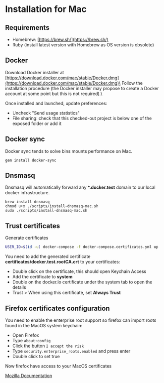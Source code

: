 # Installation for Mac 

## Requirements

- Homebrew: [https://brew.sh/](https://brew.sh/)
- Ruby (install latest version with Homebrew as OS version is
  obsolete)

## Docker

Download Docker installer at
[https://download.docker.com/mac/stable/Docker.dmg](https://download.docker.com/mac/stable/Docker.dmg)\
Follow the installation procedure (the Docker installer may propose to
create a Docker account at some point but this is not required).\

Once installed and launched, update preferences:

- Uncheck "Send usage statistics"
- File sharing: check that this checked-out project is below one of
  the exposed folder or add it

## Docker sync

Docker sync tends to solve bins mounts performance on Mac.

```
gem install docker-sync
```

## Dnsmasq

Dnsmasq will automatically forward any **\*.docker.test** domain to our
local docker infrastructure.

```
brew install dnsmasq
chmod u+x ./scripts/install-dnsmasq-mac.sh
sudo ./scripts/install-dnsmasq-mac.sh
```

## Trust certificates

Generate certificates
```sh
USER_ID=$(id -u) docker-compose -f docker-compose.certificates.yml up
```

You need to add the generated certificate
**certificates/docker.test.rootCA.crt** to your certificates:

- Double click on the certificate, this should open Keychain Access
- Add the certificate to **system**
- Double on the docker.lo certificate under the system tab to open the
  details
- Trust \> When using this certificate, set **Always Trust**

## Firefox certificates configuration

You need to enable the enterprise root support so firefox can
import roots found in the MacOS system keychain:

 - Open Firefox
 - Type `about:config`
 - Click the button `I accept the risk`
 - Type `security.enterprise_roots.enabled` and press enter
 - Double click to set true
 
Now firefox have access to your MacOS certificates

[Mozilla Documentation](https://wiki.mozilla.org/CA/AddRootToFirefox)
